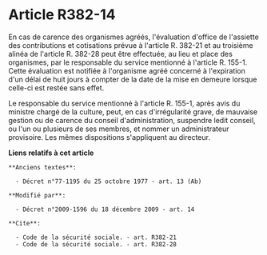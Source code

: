 # Article R382-14

En cas de carence des organismes agréés, l'évaluation d'office de l'assiette des contributions et cotisations prévue à
l'article R. 382-21 et au troisième alinéa de l'article R. 382-28 peut être effectuée, au lieu et place des organismes, par
le responsable du service mentionné à l'article R. 155-1. Cette évaluation est notifiée à l'organisme agréé concerné à
l'expiration d'un délai de huit jours à compter de la date de la mise en demeure lorsque celle-ci est restée sans effet.

Le responsable du service mentionné à l'article R. 155-1, après avis du ministre chargé de la culture, peut, en cas
d'irrégularité grave, de mauvaise gestion ou de carence du conseil d'administration, suspendre ledit conseil, ou l'un ou
plusieurs de ses membres, et nommer un administrateur provisoire. Les mêmes dispositions s'appliquent au directeur.

**Liens relatifs à cet article**

	**Anciens textes**:

	  - Décret n°77-1195 du 25 octobre 1977 - art. 13 (Ab)

	**Modifié par**:

	  - Décret n°2009-1596 du 18 décembre 2009 - art. 14

	**Cite**:

	  - Code de la sécurité sociale. - art. R382-21
	  - Code de la sécurité sociale. - art. R382-28
